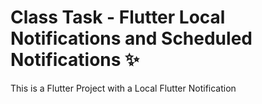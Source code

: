 # Class Task -  Flutter Local Notifications and Scheduled Notifications ✨

This is a Flutter Project with a Local Flutter Notification
